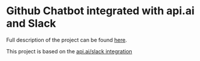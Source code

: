 # Github Chatbot integrated with api.ai and Slack

Full description of the project can be found [here](http://thelillysblog.com/2017/03/16/github-bot-integrated-with-apiai-slack/).

This project is based on the [api.ai/slack integration](https://github.com/xVir/api-ai-slack-bot)

